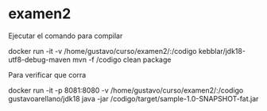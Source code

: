 # examen2

Ejecutar el comando para compilar

docker run -it -v /home/gustavo/curso/examen2/:/codigo kebblar/jdk18-utf8-debug-maven mvn -f /codigo clean package

Para verificar que corra

docker run -it -p 8081:8080 -v /home/gustavo/curso/examen2/:/codigo gustavoarellano/jdk18 java -jar /codigo/target/sample-1.0-SNAPSHOT-fat.jar

